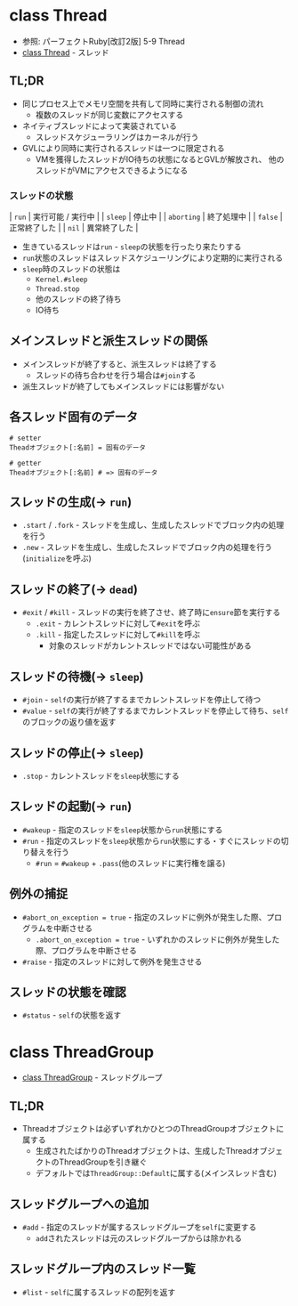 # class Thread
- 参照: パーフェクトRuby[改訂2版] 5-9 Thread
- [class Thread](https://docs.ruby-lang.org/ja/2.7.0/class/Thread.html) - スレッド

## TL;DR
- 同じプロセス上でメモリ空間を共有して同時に実行される制御の流れ
  - 複数のスレッドが同じ変数にアクセスする
- ネイティブスレッドによって実装されている
  - スレッドスケジューラリングはカーネルが行う
- GVLにより同時に実行されるスレッドは一つに限定される
  - VMを獲得したスレッドがIO待ちの状態になるとGVLが解放され、
    他のスレッドがVMにアクセスできるようになる

### スレッドの状態
| `run`      | 実行可能 / 実行中 |
| `sleep`    | 停止中            |
| `aborting` | 終了処理中        |
| `false`    | 正常終了した      |
| `nil`      | 異常終了した      |

- 生きているスレッドは`run` - `sleep`の状態を行ったり来たりする
- `run`状態のスレッドはスレッドスケジューリングにより定期的に実行される
- `sleep`時のスレッドの状態は
  - `Kernel.#sleep`
  - `Thread.stop`
  - 他のスレッドの終了待ち
  - IO待ち

## メインスレッドと派生スレッドの関係
- メインスレッドが終了すると、派生スレッドは終了する
  - スレッドの待ち合わせを行う場合は`#join`する
- 派生スレッドが終了してもメインスレッドには影響がない

## 各スレッド固有のデータ
```
# setter
Theadオブジェクト[:名前] = 固有のデータ

# getter
Theadオブジェクト[:名前] # => 固有のデータ
```

## スレッドの生成(-> `run`)
- `.start` / `.fork` - スレッドを生成し、生成したスレッドでブロック内の処理を行う
- `.new` - スレッドを生成し、生成したスレッドでブロック内の処理を行う(`initialize`を呼ぶ)

## スレッドの終了(-> `dead`)
- `#exit` / `#kill` - スレッドの実行を終了させ、終了時に`ensure`節を実行する
  - `.exit` - カレントスレッドに対して`#exit`を呼ぶ
  - `.kill` - 指定したスレッドに対して`#kill`を呼ぶ
    - 対象のスレッドがカレントスレッドではない可能性がある

## スレッドの待機(-> `sleep`)
- `#join` - `self`の実行が終了するまでカレントスレッドを停止して待つ
- `#value` - `self`の実行が終了するまでカレントスレッドを停止して待ち、`self`のブロックの返り値を返す

## スレッドの停止(-> `sleep`)
- `.stop` - カレントスレッドを`sleep`状態にする

## スレッドの起動(-> `run`)
- `#wakeup` - 指定のスレッドを`sleep`状態から`run`状態にする
- `#run` - 指定のスレッドを`sleep`状態から`run`状態にする・すぐにスレッドの切り替えを行う
  - `#run` = `#wakeup` + `.pass`(他のスレッドに実行権を譲る)

## 例外の捕捉
- `#abort_on_exception = true` - 指定のスレッドに例外が発生した際、プログラムを中断させる
  - `.abort_on_exception = true` - いずれかのスレッドに例外が発生した際、プログラムを中断させる
- `#raise` - 指定のスレッドに対して例外を発生させる

## スレッドの状態を確認
- `#status` - `self`の状態を返す

# class ThreadGroup
- [class ThreadGroup](https://docs.ruby-lang.org/ja/latest/class/ThreadGroup.html) - スレッドグループ

## TL;DR
- Threadオブジェクトは必ずいずれかひとつのThreadGroupオブジェクトに属する
  - 生成されたばかりのThreadオブジェクトは、生成したThreadオブジェクトのThreadGroupを引き継ぐ
  - デフォルトでは`ThreadGroup::Default`に属する(メインスレッド含む)

## スレッドグループへの追加
- `#add` - 指定のスレッドが属するスレッドグループを`self`に変更する
  - `add`されたスレッドは元のスレッドグループからは除かれる

## スレッドグループ内のスレッド一覧
- `#list` - `self`に属するスレッドの配列を返す
